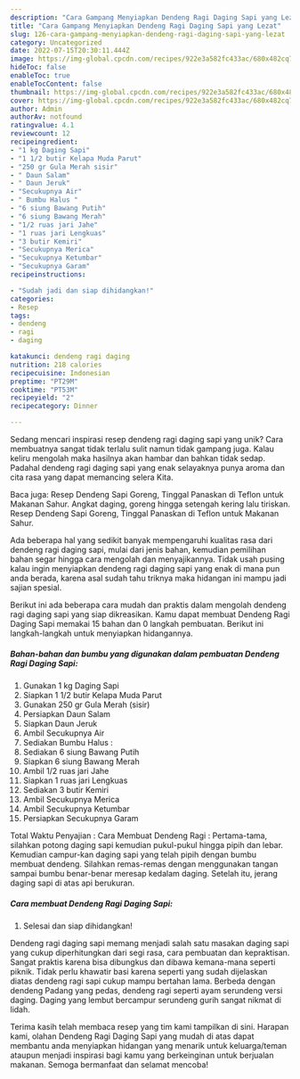 ```yaml
---
description: "Cara Gampang Menyiapkan Dendeng Ragi Daging Sapi yang Lezat"
title: "Cara Gampang Menyiapkan Dendeng Ragi Daging Sapi yang Lezat"
slug: 126-cara-gampang-menyiapkan-dendeng-ragi-daging-sapi-yang-lezat
category: Uncategorized
date: 2022-07-15T20:30:11.444Z
image: https://img-global.cpcdn.com/recipes/922e3a582fc433ac/680x482cq70/dendeng-ragi-daging-sapi-foto-resep-utama.jpg
hideToc: false
enableToc: true
enableTocContent: false
thumbnail: https://img-global.cpcdn.com/recipes/922e3a582fc433ac/680x482cq70/dendeng-ragi-daging-sapi-foto-resep-utama.jpg
cover: https://img-global.cpcdn.com/recipes/922e3a582fc433ac/680x482cq70/dendeng-ragi-daging-sapi-foto-resep-utama.jpg
author: Admin
authorAv: notfound
ratingvalue: 4.1
reviewcount: 12
recipeingredient:
- "1 kg Daging Sapi"
- "1 1/2 butir Kelapa Muda Parut"
- "250 gr Gula Merah sisir"
- " Daun Salam"
- " Daun Jeruk"
- "Secukupnya Air"
- " Bumbu Halus "
- "6 siung Bawang Putih"
- "6 siung Bawang Merah"
- "1/2 ruas jari Jahe"
- "1 ruas jari Lengkuas"
- "3 butir Kemiri"
- "Secukupnya Merica"
- "Secukupnya Ketumbar"
- "Secukupnya Garam"
recipeinstructions:

- "Sudah jadi dan siap dihidangkan!"
categories:
- Resep
tags:
- dendeng
- ragi
- daging

katakunci: dendeng ragi daging 
nutrition: 218 calories
recipecuisine: Indonesian
preptime: "PT29M"
cooktime: "PT53M"
recipeyield: "2"
recipecategory: Dinner

---
```





Sedang mencari inspirasi resep dendeng ragi daging sapi yang unik? Cara membuatnya sangat tidak terlalu sulit namun tidak gampang juga. Kalau keliru mengolah maka hasilnya akan hambar dan bahkan tidak sedap. Padahal dendeng ragi daging sapi yang enak selayaknya punya aroma dan cita rasa yang dapat memancing selera Kita.





Baca juga: Resep Dendeng Sapi Goreng, Tinggal Panaskan di Teflon untuk Makanan Sahur. Angkat daging, goreng hingga setengah kering lalu tiriskan. Resep Dendeng Sapi Goreng, Tinggal Panaskan di Teflon untuk Makanan Sahur.

Ada beberapa hal yang sedikit banyak mempengaruhi kualitas rasa dari dendeng ragi daging sapi, mulai dari jenis bahan, kemudian pemilihan bahan segar hingga cara mengolah dan menyajikannya. Tidak usah pusing kalau ingin menyiapkan dendeng ragi daging sapi yang enak di mana pun anda berada, karena asal sudah tahu triknya maka hidangan ini mampu jadi sajian spesial.






Berikut ini ada beberapa cara mudah dan praktis dalam mengolah dendeng ragi daging sapi yang siap dikreasikan. Kamu dapat membuat Dendeng Ragi Daging Sapi memakai 15 bahan dan 0 langkah pembuatan. Berikut ini langkah-langkah untuk menyiapkan hidangannya.

<!--inarticleads1-->

##### Bahan-bahan dan bumbu yang digunakan dalam pembuatan Dendeng Ragi Daging Sapi:

1. Gunakan 1 kg Daging Sapi
1. Siapkan 1 1/2 butir Kelapa Muda Parut
1. Gunakan 250 gr Gula Merah (sisir)
1. Persiapkan  Daun Salam
1. Siapkan  Daun Jeruk
1. Ambil Secukupnya Air
1. Sediakan  Bumbu Halus :
1. Sediakan 6 siung Bawang Putih
1. Siapkan 6 siung Bawang Merah
1. Ambil 1/2 ruas jari Jahe
1. Siapkan 1 ruas jari Lengkuas
1. Sediakan 3 butir Kemiri
1. Ambil Secukupnya Merica
1. Ambil Secukupnya Ketumbar
1. Persiapkan Secukupnya Garam


Total Waktu Penyajian : Cara Membuat Dendeng Ragi : Pertama-tama, silahkan potong daging sapi kemudian pukul-pukul hingga pipih dan lebar. Kemudian campur-kan daging sapi yang telah pipih dengan bumbu membuat dendeng. Silahkan remas-remas dengan menggunakan tangan sampai bumbu benar-benar meresap kedalam daging. Setelah itu, jerang daging sapi di atas api berukuran. 

<!--inarticleads2-->

##### Cara membuat Dendeng Ragi Daging Sapi:


1. Selesai dan siap dihidangkan!

Dendeng ragi daging sapi memang menjadi salah satu masakan daging sapi yang cukup diperhitungkan dari segi rasa, cara pembuatan dan kepraktisan. Sangat praktis karena bisa dibungkus dan dibawa kemana-mana seperti piknik. Tidak perlu khawatir basi karena seperti yang sudah dijelaskan diatas dendeng ragi sapi cukup mampu bertahan lama. Berbeda dengan dendeng Padang yang pedas, dendeng ragi seperti ayam serundeng versi daging. Daging yang lembut bercampur serundeng gurih sangat nikmat di lidah. 

Terima kasih telah membaca resep yang tim kami tampilkan di sini. Harapan kami, olahan Dendeng Ragi Daging Sapi yang mudah di atas dapat membantu anda menyiapkan hidangan yang menarik untuk keluarga/teman ataupun menjadi inspirasi bagi kamu yang berkeinginan untuk berjualan makanan. Semoga bermanfaat dan selamat mencoba!
